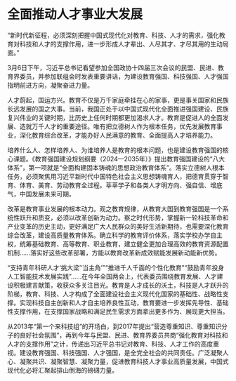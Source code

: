 # 全面推动人才事业大发展

“新时代新征程，必须深刻把握中国式现代化对教育、科技、人才的需求，强化教育对科技和人才的支撑作用，进一步形成人才辈出、人尽其才、才尽其用的生动局面。”

3月6日下午，习近平总书记看望参加全国政协十四届三次会议的民盟、民进、教育界委员，并参加联组会时发表重要讲话，为建设教育强国、科技强国、人才强国指明前进方向，凝聚奋进力量。

人才蔚起，国运方兴。教育不仅是万千家庭牵挂在心的家事，更是事关国家和民族长远发展的国之大事。当前，我国正处于以中国式现代化全面推进强国建设、民族复兴伟业的关键时期，比历史上任何时期都更加渴求人才。教育是促进人的全面发展、造就万千人才的重要途径。唯有把立德树人作为根本任务，优先发展教育事业，深化教育综合改革，才能办好人民满意的教育、全面提高人才培养能力。

培养什么人、怎样培养人、为谁培养人是教育的根本问题，也是建设教育强国的核心课题。《教育强国建设规划纲要（2024—2035年）》提出教育强国建设的“八大体系”，第一项就是“全面构建固本铸魂的思想政治教育体系”。落实立德树人根本任务，必须聚焦用习近平新时代中国特色社会主义思想铸魂育人，把德育贯穿于智育、体育、美育、劳动教育全过程。莘莘学子和各类人才明方向、强自信、增底气，中国发展未来可期。

改革是教育事业发展的根本动力。观之教育规律，从教育大国到教育强国是一个系统性跃升和质变，必须以改革创新为动力。察之时代形势，掌握新一轮科技革命和产业变革的历史主动，更好满足广大人民群众的美好生活新期待，也需要深化教育综合改革，建设高质量教育体系。确立科学的教育评价体系，落实学校办学自主权，统筹基础教育、高等教育、职业教育，建立健全更加合理高效的教育资源配置机制……落实好这些改革部署，方能以教育改革新成效赋能发展新动能新优势。

“支持青年科研人才‘挑大梁’‘当主角’”“推进千人千面的个性化教育”“鼓励青年投身人工智能技术发展实践”……在今年全国两会上，代表委员围绕教育发展、人才建设积极建言献策，收获众多关注目光。教育是人才成长的沃土，科技是人才跃升的阶梯，教育、科技、人才构成了全面建设社会主义现代化国家的基础性、战略性支撑。实现科技自主创新和人才自主培养良性互动，教育要进一步发挥先导性、基础性支撑作用，在支撑国家战略和满足民生需求方面拿出更多作为、展现更大担当。

从2013年“第一个来科技组”的开场白，到2017年提出“营造尊重知识、尊重知识分子的良好社会氛围”，再到今年与民盟、民进、教育界委员共商“强化教育对科技和人才的支撑作用”之计，传递出习近平总书记对教育、科技、人才工作的高度重视。建设教育强国、科技强国、人才强国，是全党全社会的共同责任。广泛凝聚人心、凝聚共识、凝聚智慧、凝聚力量，促进教育科技人才事业高质量发展，中国式现代化必将汇聚起排山倒海的磅礴力量。